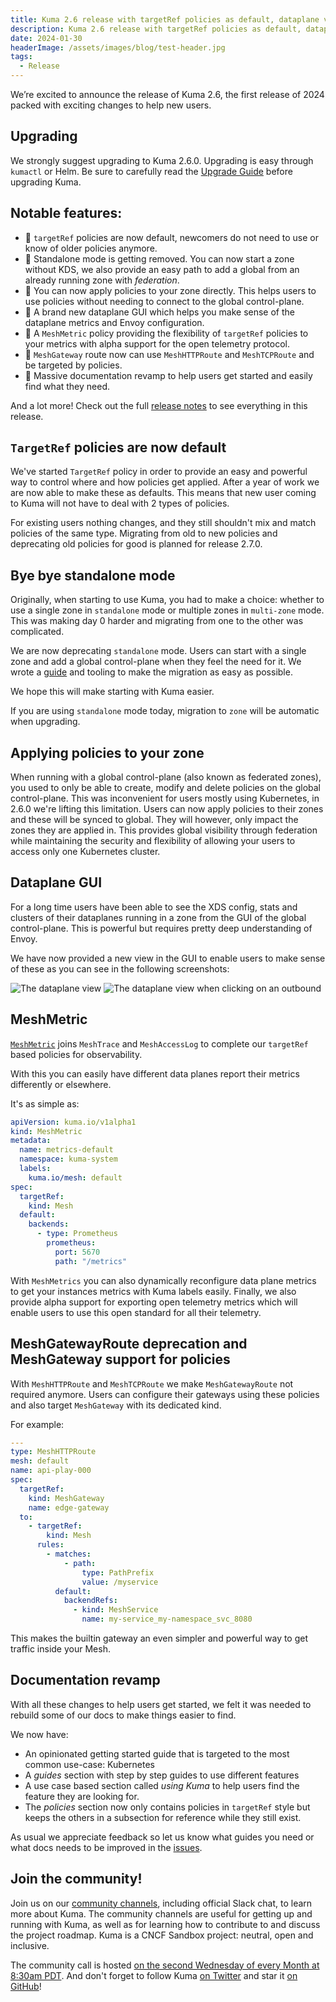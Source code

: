 ```yaml
---
title: Kuma 2.6 release with targetRef policies as default, dataplane view and MeshMetric 
description: Kuma 2.6 release with targetRef policies as default, dataplane view, MeshMetric and easier migration to multi-zone. 
date: 2024-01-30
headerImage: /assets/images/blog/test-header.jpg
tags:
  - Release
---
```


We’re excited to announce the release of Kuma 2.6, the first release of 2024 packed with exciting changes to help new users.

## Upgrading

We strongly suggest upgrading to Kuma 2.6.0. Upgrading is easy through `kumactl` or Helm.
Be sure to carefully read the [Upgrade Guide](https://github.com/kumahq/kuma/blob/master/UPGRADE.md) before upgrading Kuma.

## Notable features:

* 🚀 `targetRef` policies are now default, newcomers do not need to use or know of older policies anymore.
* 🚀 Standalone mode is getting removed. You can now start a zone without KDS, we also provide an easy path to add a global from an already running zone with *federation*.
* 🚀 You can now apply policies to your zone directly. This helps users to use policies without needing to connect to the global control-plane.
* 🚀 A brand new dataplane GUI which helps you make sense of the dataplane metrics and Envoy configuration.
* 🚀 A `MeshMetric` policy providing the flexibility of `targetRef` policies to your metrics with alpha support for the open telemetry protocol.
* 🚀 `MeshGateway` route now can use `MeshHTTPRoute` and `MeshTCPRoute` and be targeted by policies.
* 🚀 Massive documentation revamp to help users get started and easily find what they need.

And a lot more! Check out the full [release notes](https://github.com/kumahq/kuma/releases/tag/2.6.0) to see everything in this release.

## `TargetRef` policies are now default

We've started `TargetRef` policy in order to provide an easy and powerful way to control where and how policies get applied.
After a year of work we are now able to make these as defaults.
This means that new user coming to Kuma will not have to deal with 2 types of policies.

For existing users nothing changes, and they still shouldn't mix and match policies of the same type.
Migrating from old to new policies and deprecating old policies for good is planned for release 2.7.0.

## Bye bye standalone mode

Originally, when starting to use Kuma, you had to make a choice: whether to use a single zone in `standalone` mode or multiple zones in `multi-zone` mode.
This was making day 0 harder and migrating from one to the other was complicated.

We are now deprecating `standalone` mode. Users can start with a single zone and add a global control-plane when they feel the need for it.
We wrote a [guide](https://kuma.io/docs/latest/guides/federate) and tooling to make the migration as easy as possible.

We hope this will make starting with Kuma easier.

If you are using `standalone` mode today, migration to `zone` will be automatic when upgrading.

## Applying policies to your zone

When running with a global control-plane (also known as federated zones), you used to only be able to create, modify and delete policies
on the global control-plane.
This was inconvenient for users mostly using Kubernetes, in 2.6.0 we're lifting this limitation.
Users can now apply policies to their zones and these will be synced to global. They will however, only impact the zones they are applied in.
This provides global visibility through federation while maintaining the security and flexibility of allowing your users to access only one Kubernetes cluster.

## Dataplane GUI

For a long time users have been able to see the XDS config, stats and clusters of their dataplanes running in a zone from the GUI of the global control-plane.
This is powerful but requires pretty deep understanding of Envoy.

We have now provided a new view in the GUI to enable users to make sense of these as you can see in the following screenshots:

![The dataplane view](/assets/images/blog/dataplane_view.png)
![The dataplane view when clicking on an outbound](/assets/images/blog/dataplane_view_panel.png)

## MeshMetric

[`MeshMetric`](https://kuma.io/docs/2.6.x/policies/meshmetric) joins `MeshTrace` and `MeshAccessLog` to complete our `targetRef` based policies for observability.

With this you can easily have different data planes report their metrics differently or elsewhere.

It's as simple as:

```yaml
apiVersion: kuma.io/v1alpha1
kind: MeshMetric
metadata:
  name: metrics-default
  namespace: kuma-system
  labels:
    kuma.io/mesh: default
spec:
  targetRef:
    kind: Mesh
  default:
    backends:
      - type: Prometheus
        prometheus:
          port: 5670
          path: "/metrics"
```

With `MeshMetrics` you can also dynamically reconfigure data plane metrics to get your instances metrics with Kuma labels easily. 
Finally, we also provide alpha support for exporting open telemetry metrics which will enable users to use this open standard for all their telemetry. 

## MeshGatewayRoute deprecation and MeshGateway support for policies

With `MeshHTTPRoute` and `MeshTCPRoute` we make `MeshGatewayRoute` not required anymore.
Users can configure their gateways using these policies and also target `MeshGateway` with its dedicated kind.

For example:

```yaml
---
type: MeshHTTPRoute
mesh: default
name: api-play-000
spec:
  targetRef:
    kind: MeshGateway
    name: edge-gateway
  to:
    - targetRef:
        kind: Mesh
      rules:
        - matches:
            - path:
                type: PathPrefix
                value: /myservice
          default:
            backendRefs:
              - kind: MeshService
                name: my-service_my-namespace_svc_8080
```

This makes the builtin gateway an even simpler and powerful way to get traffic inside your Mesh.

## Documentation revamp

With all these changes to help users get started, we felt it was needed to rebuild some of our docs to make things easier to find.

We now have:

- An opinionated getting started guide that is targeted to the most common use-case: Kubernetes
- A *guides* section with step by step guides to use different features
- A use case based section called *using Kuma* to help users find the feature they are looking for.
- The *policies* section now only contains policies in `targetRef` style but keeps the others in a subsection for reference while they still exist.

As usual we appreciate feedback so let us know what guides you need or what docs needs to be improved in the [issues](https://github.com/kumahq/kuma-website/issues).

## Join the community!

Join us on our [community channels](https://kuma.io/community/), including official Slack chat, to learn more about Kuma.
The community channels are useful for getting up and running with Kuma, as well as for learning how to contribute to and discuss the project roadmap.
Kuma is a CNCF Sandbox project: neutral, open and inclusive.

The community call is hosted [on the second Wednesday of every Month at 8:30am PDT](https://kuma.io/community/).
And don't forget to follow Kuma [on Twitter](https://twitter.com/kumamesh) and star it [on GitHub](https://github.com/kumahq/kuma)!
